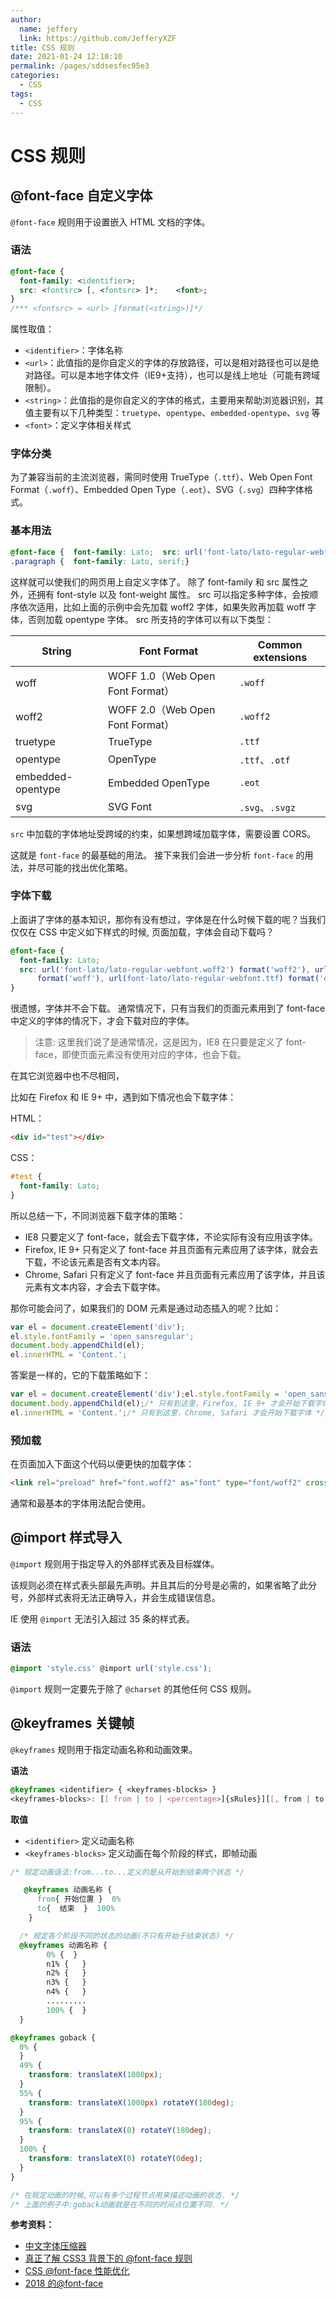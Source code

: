 ```yaml
---
author: 
  name: jeffery
  link: https://github.com/JefferyXZF
title: CSS 规则
date: 2021-01-24 12:10:10
permalink: /pages/sddsesfec95e3
categories: 
  - CSS
tags: 
  - CSS
---
```


# CSS 规则



## @font-face 自定义字体

`@font-face` 规则用于设置嵌入 HTML 文档的字体。

### 语法

```css
@font-face {    
  font-family: <identifier>;    
  src: <fontsrc> [, <fontsrc> ]*;    <font>;
}
/*** <fontsrc> = <url> [format(<string>)]*/
```

属性取值：

- `<identifier>`：字体名称
- `<url>`：此值指的是你自定义的字体的存放路径，可以是相对路径也可以是绝对路径。可以是本地字体文件（IE9+支持），也可以是线上地址（可能有跨域限制）。
- `<string>`：此值指的是你自定义的字体的格式，主要用来帮助浏览器识别，其值主要有以下几种类型：`truetype`、`opentype`、`embedded-opentype`、`svg` 等
- `<font>`：定义字体相关样式

### 字体分类

为了兼容当前的主流浏览器，需同时使用 TrueType（`.ttf`）、Web Open Font Format（`.woff`）、Embedded Open Type（`.eot`）、SVG（`.svg`）四种字体格式。

### 基本用法

```css
@font-face {  font-family: Lato;  src: url('font-lato/lato-regular-webfont.woff2') .format('woff2'), url('font-lato/lato-regular-webfont.woff')      .format('woff'), url('font-lato/lato-regular-webfont.ttf') .format('opentype');  font-style: normal;  font-weight: normal;  unicode-range: U+0025-00FF;}
.paragraph {  font-family: Lato, serif;}
```

这样就可以使我们的网页用上自定义字体了。 除了 font-family 和 src 属性之外，还拥有 font-style 以及 font-weight 属性。 src 可以指定多种字体，会按顺序依次适用，比如上面的示例中会先加载 woff2 字体，如果失败再加载 woff 字体，否则加载 opentype 字体。 src 所支持的字体可以有以下类型：

| String            | Font Format                      | Common extensions |
| ----------------- | -------------------------------- | ----------------- |
| woff              | WOFF 1.0（Web Open Font Format） | `.woff`           |
| woff2             | WOFF 2.0（Web Open Font Format） | `.woff2`          |
| truetype          | TrueType                         | `.ttf`            |
| opentype          | OpenType                         | `.ttf`、`.otf`    |
| embedded-opentype | Embedded OpenType                | `.eot`            |
| svg               | SVG Font                         | `.svg`、`.svgz`   |

`src` 中加载的字体地址受跨域的约束，如果想跨域加载字体，需要设置 CORS。

这就是 `font-face` 的最基础的用法。 接下来我们会进一步分析 `font-face` 的用法，并尽可能的找出优化策略。

### 字体下载

上面讲了字体的基本知识，那你有没有想过，字体是在什么时候下载的呢？当我们仅仅在 CSS 中定义如下样式的时候, 页面加载，字体会自动下载吗？

```css
@font-face {
  font-family: Lato;
  src: url('font-lato/lato-regular-webfont.woff2') format('woff2'), url('font-lato/lato-regular-webfont.woff')
      format('woff'), url(font-lato/lato-regular-webfont.ttf) format('opentype');
}
```

很遗憾，字体并不会下载。 通常情况下，只有当我们的页面元素用到了 font-face 中定义的字体的情况下，才会下载对应的字体。

> 注意: 这里我们说了是通常情况，这是因为，IE8 在只要是定义了 font-face，即使页面元素没有使用对应的字体，也会下载。

在其它浏览器中也不尽相同，

比如在 Firefox 和 IE 9+ 中，遇到如下情况也会下载字体：

HTML：

```html
<div id="test"></div>
```

CSS：

```css
#test {
  font-family: Lato;
}
```

所以总结一下，不同浏览器下载字体的策略：

- IE8 只要定义了 font-face，就会去下载字体，不论实际有没有应用该字体。
- Firefox, IE 9+ 只有定义了 font-face 并且页面有元素应用了该字体，就会去下载，不论该元素是否有文本内容。
- Chrome, Safari 只有定义了 font-face 并且页面有元素应用了该字体，并且该元素有文本内容，才会去下载字体。

那你可能会问了，如果我们的 DOM 元素是通过动态插入的呢？比如：

```js
var el = document.createElement('div');
el.style.fontFamily = 'open_sansregular';
document.body.appendChild(el);
el.innerHTML = 'Content.';
```

答案是一样的，它的下载策略如下：

```js
var el = document.createElement('div');el.style.fontFamily = 'open_sansregular';/* 到这里，IE8就会开始下载字体 */
document.body.appendChild(el);/* 只有到这里，Firefox, IE 9+ 才会开始下载字体 */
el.innerHTML = 'Content.';/* 只有到这里，Chrome, Safari 才会开始下载字体 */
```

### 预加载

在页面加入下面这个代码以便更快的加载字体：

```html
<link rel="preload" href="font.woff2" as="font" type="font/woff2" crossorigin />
```

通常和最基本的字体用法配合使用。



## @import 样式导入

`@import` 规则用于指定导入的外部样式表及目标媒体。

该规则必须在样式表头部最先声明。并且其后的分号是必需的，如果省略了此分号，外部样式表将无法正确导入，并会生成错误信息。

IE 使用 `@import` 无法引入超过 35 条的样式表。

### 语法

```css
@import 'style.css' @import url('style.css');
```

`@import` 规则一定要先于除了 `@charset` 的其他任何 CSS 规则。



## @keyframes 关键帧

`@keyframes` 规则用于指定动画名称和动画效果。

**语法**

```css
@keyframes <identifier> { <keyframes-blocks> }
<keyframes-blocks>: [[ from | to | <percentage>]{sRules}][[, from | to | <percentage>]{sRules}] *;
```

**取值**

- `<identifier>` 定义动画名称
- `<keyframes-blocks>` 定义动画在每个阶段的样式，即帧动画

```css
/* 规定动画语法:from...to...定义的是从开始到结束两个状态 */

   @keyframes 动画名称 {
	  from{ 开始位置 }  0%
	  to{  结束  }  100%
	}

  /* 规定各个阶段不同的状态的动画(不只有开始于结束状态) */
  @keyframes 动画名称 {
	    0% {  }
	    n1% {   }
	    n2% {   }
	    n3% {   }
	    n4% {   }
	    .........
	    100% {  }
  }
```

```css
@keyframes goback {
  0% {
  }
  49% {
    transform: translateX(1000px);
  }
  55% {
    transform: translateX(1000px) rotateY(180deg);
  }
  95% {
    transform: translateX(0) rotateY(180deg);
  }
  100% {
    transform: translateX(0) rotateY(0deg);
  }
}

/* 在规定动画的时候,可以有多个过程节点用来描述动画的状态. */
/* 上面的例子中:goback动画就是在不同的时间点位置不同. */
```

**参考资料：**

- [中文字体压缩器](https://www.font-spider.org/)
- [真正了解 CSS3 背景下的 @font-face 规则](https://www.zhangxinxu.com/wordpress/2017/03/css3-font-face-src-local/)
- [CSS @font-face 性能优化](https://juejin.im/post/6844903790580072462)
- [2018 的@font-face](https://juejin.im/entry/5b8611f0e51d4538a108c11a)